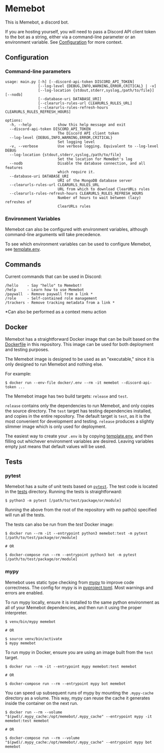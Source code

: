 # Memebot 

This is Memebot, a discord bot.

If you are hosting yourself, you will need to pass a Discord API client token to the bot
as a string, either via a command-line parameter or an environment variable. 
See [Configuration](#configuration) for more context.

## Configuration

### Command-line parameters

```
usage: main.py [-h] [--discord-api-token DISCORD_API_TOKEN]
               [--log-level {DEBUG,INFO,WARNING,ERROR,CRITICAL} | -v]
               [--log-location {stdout,stderr,syslog,/path/to/file}] [--nodb]
               [--database-uri DATABASE_URI]
               [--clearurls-rules-url CLEARURLS_RULES_URL]
               [--clearurls-rules-refresh-hours CLEARURLS_RULES_REFRESH_HOURS]

options:
  -h, --help            show this help message and exit
  --discord-api-token DISCORD_API_TOKEN
                        The Discord API client token
  --log-level {DEBUG,INFO,WARNING,ERROR,CRITICAL}
                        Set logging level
  -v, --verbose         Use verbose logging. Equivalent to --log-level DEBUG
  --log-location {stdout,stderr,syslog,/path/to/file}
                        Set the location for MemeBot's log
  --nodb                Disable the database connection, and all features
                        which require it.
  --database-uri DATABASE_URI
                        URI of the MongoDB database server
  --clearurls-rules-url CLEARURLS_RULES_URL
                        URL from which to download ClearURLs rules
  --clearurls-rules-refresh-hours CLEARURLS_RULES_REFRESH_HOURS
                        Number of hours to wait between (lazy) refreshes of
                        ClearURLs rules
```

### Environment Variables
Memebot can also be configured with environment variables, although command-line arguments
will take precedence.

To see which environment variables can be used to configure Memebot, see [template.env](./docker/template.env).

## Commands

Current commands that can be used in Discord:

    /hello    - Say "hello" to Memebot!
    /help     - Learn how to use Memebot
    /paywall  - Remove paywall from a link *
    /role     - Self-contained role management
    /trackers - Remove tracking metadata from a link *

\*Can also be performed as a context menu action

## Docker
Memebot has a straightforward Docker image that can be built based on the [Dockerfile](./docker/Dockerfile) in this 
repository. This image can be used for both deployment and testing purposes.

The Memebot image is designed to be used as an "executable," since it is only designed to
run Memebot and nothing else. 

For example:
```shell
$ docker run --env-file docker/.env --rm -it memebot --discord-api-token ...
```

The Memebot image has two build targets: `release` and `test`. 

`release` contains only the dependencies to run Memebot, and only copies the source
directory. The `test` target has testing dependencies installed, and copies in the entire
repository. The default target is `test`, as it is the most convenient for development
and testing. `release` produces a slightly slimmer image which is only used for deployment. 

The easiest way to create your `.env` is by copying [template.env](./docker/template.env), 
and then filling out whichever environment variables are desired. 
Leaving variables empty just means that default values will be used.

## Tests

### pytest

Memebot has a suite of unit tests based on [`pytest`](https://pytest.org). The test code
is located in the [tests](./tests) directory. Running the tests is straightforward:

```shell
$ python3 -m pytest [/path/to/test/package/or/module]
```

Running the above from the root of the repository with no path(s) specified will run 
all the tests.

The tests can also be run from the _test_ Docker image:

```shell
$ docker run --rm -it --entrypoint python3 memebot:test -m pytest [/path/to/test/package/or/module]

# OR

$ docker-compose run --rm --entrypoint python3 bot -m pytest [/path/to/test/package/or/module]
```

### mypy

Memebot uses static type checking from [mypy](http://mypy-lang.org) to improve code correctness. The config
for mypy is in [pyproject.toml](pyproject.toml). Most warnings and errors are enabled. 

To run mypy locally, ensure it is installed to the same python environment as all of your
Memebot dependencies, and then run it using the proper interpreter. 

```shell
$ venv/bin/mypy memebot

# OR

$ source venv/bin/activate
$ mypy memebot
```

To run mypy in Docker, ensure you are using an image built from the `test` target. 

```shell
$ docker run --rm -it --entrypoint mypy memebot:test memebot

# OR

$ docker-compose run --rm --entrypoint mypy bot memebot
```

You can speed up subsequent runs of mypy by mounting the `.mypy-cache` directory as a volume.
This way, mypy can reuse the cache it generates inside the container on the next run. 

```shell
$ docker run --rm --volume "$(pwd)/.mypy_cache:/opt/memebot/.mypy_cache" --entrypoint mypy -it memebot:test memebot

# OR

$ docker-compose run --rm --volume "$(pwd)/.mypy_cache:/opt/memebot/.mypy_cache" --entrypoint mypy bot memebot
```
